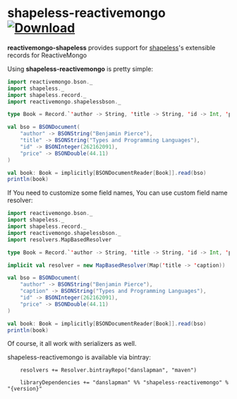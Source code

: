 shapeless-reactivemongo [ ![Download](https://api.bintray.com/packages/danslapman/maven/shapeless-reactivemongo/images/download.svg) ](https://bintray.com/danslapman/maven/shapeless-reactivemongo/_latestVersion)
=======================
**reactivemongo-shapeless** provides support for [shapeless](https://github.com/milessabin/shapeless)'s extensible records for ReactiveMongo

Using **shapeless-reactivemongo** is pretty simple:
```scala
import reactivemongo.bson._
import shapeless._
import shapeless.record._
import reactivemongo.shapelessbson._

type Book = Record.`'author -> String, 'title -> String, 'id -> Int, 'price -> Double`.T

val bso = BSONDocument(
    "author" -> BSONString("Benjamin Pierce"),
    "title" -> BSONString("Types and Programming Languages"),
    "id" -> BSONInteger(262162091),
    "price" -> BSONDouble(44.11)
)

val book: Book = implicitly[BSONDocumentReader[Book]].read(bso)
println(book)
```

If You need to customize some field names, You can use custom field name resolver:

```scala
import reactivemongo.bson._
import shapeless._
import shapeless.record._
import reactivemongo.shapelessbson._
import resolvers.MapBasedResolver

type Book = Record.`'author -> String, 'title -> String, 'id -> Int, 'price -> Double`.T

implicit val resolver = new MapBasedResolver(Map('title -> 'caption))

val bso = BSONDocument(
    "author" -> BSONString("Benjamin Pierce"),
    "caption" -> BSONString("Types and Programming Languages"),
    "id" -> BSONInteger(262162091),
    "price" -> BSONDouble(44.11)
)

val book: Book = implicitly[BSONDocumentReader[Book]].read(bso)
println(book)
```

Of course, it all work with serializers as well.

shapeless-reactivemongo is available via bintray:
```
    resolvers += Resolver.bintrayRepo("danslapman", "maven")

    libraryDependencies += "danslapman" %% "shapeless-reactivemongo" % "{version}"
```